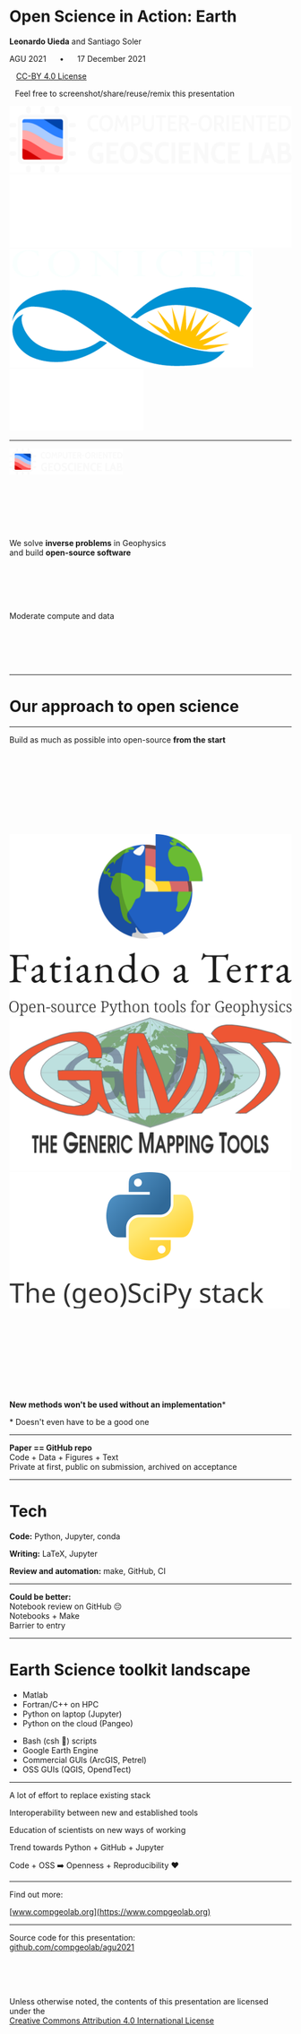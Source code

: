 <!--
This file defines the contents of each slide.
The reveal.js configuration can be found in index.html
-->

<!-- .slide: class="slide-title" data-background-image="assets/background.svg" data-background-size="contain" data-background-color="#000000" -->

<!-- Place the content at the bottom of the slide -->
<div class="r-stretch">
</div>

<!-- Main title page -->
<div class="lefted">

<h1 id="talk-title">
Open Science in Action: Earth
</h1>

<p id="talk-authors">
<strong>Leonardo Uieda</strong>
and
Santiago Soler
</p>

<!-- Place location and date side-by-side with affiliation logos -->
<div class="container talk-info">
<div class="col-large">

AGU 2021
<span style="margin: 0 20px">•</span>
17 December 2021

<!-- Permission to reuse and CC-BY license logo -->
<p><a href="https://creativecommons.org/licenses/by/4.0/">
<i class="fab fa-creative-commons"></i><i class="fab fa-creative-commons-by" style="margin: 0 10px 0 2px"></i>
CC-BY 4.0 License
</a></p>

<i class="fa fa-camera" style="margin: 0 10px 0 0"></i>
Feel free to screenshot/share/reuse/remix this presentation

</div>
<div class="col-small">

<!-- Add logos here. Need these wrappers to align them to the bottom right -->
<div class="talk-logos-container">
<div class="talk-logos">
    <img src="assets/compgeolab-banner-light.svg">
    <br>
    <img src="assets/university-of-liverpool-white.png">
    <img src="assets/conicet.png">
    <img src="assets/universidad-nacional-de-san-juan.png">
</div>
</div>

</div>
</div>

</div>

---

<!-- .slide: data-background-image="assets/gravity-disturbance.svg" data-background-size="contain" data-background-color="#000000" -->

<div class="centered">
<div>

<img src="assets/compgeolab-banner-light.svg" style="width: 40%; margin-bottom: 6rem;">

<p style="margin-bottom: 6rem;">
We solve <b>inverse problems</b> in Geophysics
<br>
and build <b>open-source software</b>
</p>

<p style="margin-bottom: 6rem;">
Moderate compute and data
</p>

</div>
</div>

---

<!-- .slide: class="slide-transition" data-background-color="#212529" -->

<div class="centered">
<div>

# Our approach to open science

</div>
</div>

---

<div class="centered">
<div>

Build as much as possible into open-source **from the start**

<div class="container" style="margin: 10rem 0;">
<div class="col">
<img src="assets/fatiando-banner-small-light.svg">
</div>
<div class="col">
<img src="assets/gmt-logo.png">
</div>
<div class="col">
<img src="assets/scipy-stack.svg">
</div>
</div>

<div class="fragment">

**New methods won't be used without an implementation**\*

<div class="tiny">

\* Doesn't even have to be a good one

</div>
</div>

</div>
</div>

---

<!-- .slide: data-background-image="assets/eql-gb-repo.jpg" data-background-size="contain" data-background-color="#000000" -->

<div class="centered">
<div class="quote">

**Paper == GitHub repo**
<br>
Code + Data + Figures + Text
<br>
Private at first, public on submission, archived on acceptance

</div>
</div>

---

<div class="centered">
<div>

# Tech

<div class="huge">

**Code:** Python, Jupyter, conda

**Writing:** LaTeX, Jupyter

**Review and automation:** make, GitHub, CI

</div>

</div>
</div>

---

<!-- .slide: data-background-image="assets/notebook-review.jpg" data-background-size="contain" data-background-color="#000000" -->

<div class="centered">
<div class="quote">

**Could be better:**
<br>
Notebook review on GitHub 😔
<br>
Notebooks + Make
<br>
Barrier to entry

</div>
</div>

---

# Earth Science toolkit landscape

<div class="container">
<div class="col">

* Matlab
* Fortran/C++ on HPC
* Python on laptop (Jupyter)
* Python on the cloud (Pangeo)

</div>
<div class="col">

* Bash (csh 🧙) scripts
* Google Earth Engine
* Commercial GUIs (ArcGIS, Petrel)
* OSS GUIs (QGIS, OpendTect)

</div>
</div>

---

<div class="centered">
<div class="huge">

A lot of effort to replace existing stack

<p class="fragment">
Interoperability between new and established tools
</p>

<p class="fragment">
Education of scientists on new ways of working
</p>

<p class="fragment">
Trend towards Python + GitHub + Jupyter
</p>

<p class="fragment">
Code + OSS ➡️  Openness + Reproducibility ❤️
</p>

</div>
</div>

---

<!-- .slide: data-background-image="assets/background-contact.svg" data-background-size="contain" data-background-color="#000000" -->

<div class="centered huge">
<div>

Find out more:

[www.compgeolab.org](https://www.compgeolab.org)

</div>
</div>

---

<!-- .slide: class="slide-license" -->

<div class="centered">
<div>

<p class="license-icons">
<i class="fab fa-github"></i>
</p>

Source code for this presentation:
<br>
[github.com/compgeolab/agu2021](https://github.com/compgeolab/agu2021)

<p class="license-icons" style="margin-top: 5rem;">
<i class="fab fa-creative-commons"></i><i class="fab fa-creative-commons-by"></i>
</p>

Unless otherwise noted,
the contents of this presentation are
licensed under the
<br>
[Creative Commons Attribution 4.0 International License](https://creativecommons.org/licenses/by/4.0/)

</div>
</div>
